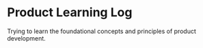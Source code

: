 # Product Learning Log
Trying to learn the foundational concepts and principles of product development.